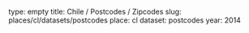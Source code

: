 type: empty
title: Chile / Postcodes / Zipcodes
slug: places/cl/datasets/postcodes
place: cl
dataset: postcodes
year: 2014

